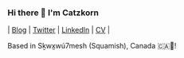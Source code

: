 ### Hi there 👋 I'm Catzkorn 
| [Blog](https://catzkorn.dev) | [Twitter](https://twitter.com/catzkorn) | [LinkedIn](https://linkedin.com/in/catzkorn) | [CV](https://github.com/Catzkorn/digital-cv) |

Based in Sḵwx̱wú7mesh (Squamish), Canada 🇨🇦🍁! 















